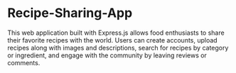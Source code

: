 # Recipe-Sharing-App
This web application built with Express.js allows food enthusiasts to share their favorite recipes with the world. Users can create accounts, upload recipes along with images and descriptions, search for recipes by category or ingredient, and engage with the community by leaving reviews or comments.

